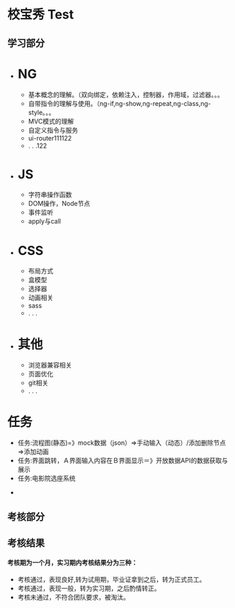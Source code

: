 # 校宝秀 Test

## 学习部分
* # NG
    * 基本概念的理解。（双向绑定，依赖注入，控制器，作用域，过滤器。。。
    * 自带指令的理解与使用。（ng-if,ng-show,ng-repeat,ng-class,ng-style。。。
    * MVC模式的理解
    * 自定义指令与服务
    * ui-router111122
    * . . .122


* # JS
    * 字符串操作函数
    * DOM操作，Node节点
    * 事件监听
    * apply与call 
* # CSS
    * 布局方式
    * 盒模型
    * 选择器
    * 动画相关
    * sass
    * . . .
* # 其他
    * 浏览器兼容相关
    * 页面优化
    * git相关
    * . . .

# 任务
   * 任务:流程图(静态)=》mock数据（json）=>手动输入（动态）/添加删除节点=>添加动画
   * 任务:界面跳转，Ａ界面输入内容在Ｂ界面显示＝》开放数据API的数据获取与展示
   * 任务:电影院选座系统
   +
   
## 考核部分
    
## 考核结果
#### 考核期为一个月，实习期内考核结果分为三种：
   * 考核通过，表现良好,转为试用期，毕业证拿到之后，转为正式员工。
   * 考核通过，表现一般，转为实习期，之后酌情转正。
   * 考核未通过，不符合团队要求，被淘汰。
